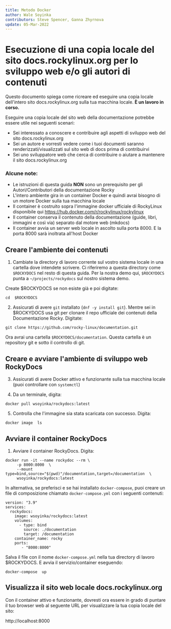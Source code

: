 ```yaml
---
title: Metodo Docker
author: Wale Soyinka
contributors: Steve Spencer, Ganna Zhyrnova
update: 05-Mar-2022
---
```


# Esecuzione di una copia locale del sito docs.rockylinux.org per lo sviluppo web e/o gli autori di contenuti

Questo documento spiega come ricreare ed eseguire una copia locale dell'intero sito docs.rockylinux.org sulla tua macchina locale. **È un lavoro in corso.**

Eseguire una copia locale del sito web della documentazione potrebbe essere utile nei seguenti scenari:

* Sei interessato a conoscere e contribuire agli aspetti di sviluppo web del sito docs.rockylinux.org
* Sei un autore e vorresti vedere come i tuoi documenti saranno renderizzati/visualizzati sul sito web di docs prima di contribuirvi
* Sei uno sviluppatore web che cerca di contribuire o aiutare a mantenere il sito docs.rockylinux.org


### Alcune note:

* Le istruzioni di questa guida **NON** sono un prerequisito per gli Autori/Contributori della documentazione Rocky
* L'intero ambiente gira in un container Docker e quindi avrai bisogno di un motore Docker sulla tua macchina locale
* Il container è costruito sopra l'immagine docker ufficiale di RockyLinux disponibile qui https://hub.docker.com/r/rockylinux/rockylinux
* Il container conserva il contenuto della documentazione (guide, libri, immagini e così via) separato dal motore web (mkdocs)
* Il container avvia un server web locale in ascolto sulla porta 8000.  E la porta 8000 sarà inoltrata all'host Docker


## Creare l'ambiente dei contenuti

1. Cambiate la directory di lavoro corrente sul vostro sistema locale in una cartella dove intendete scrivere. Ci riferiremo a questa directory come `$ROCKYDOCS` nel resto di questa guida.  Per la nostra demo qui, `$ROCKYDOCS` punta a `~/projects/rockydocs` sul nostro sistema demo.

Create $ROCKYDOCS se non esiste già e poi digitate:

```
cd  $ROCKYDOCS
```

2. Assicurati di avere `git` installato (`dnf -y install git`).  Mentre sei in $ROCKYDOCS usa git per clonare il repo ufficiale dei contenuti della Documentazione Rocky. Digitate:

```
git clone https://github.com/rocky-linux/documentation.git
```

Ora avrai una cartella `$ROCKYDOCS/documentation`. Questa cartella è un repository git e sotto il controllo di git.


## Creare e avviare l'ambiente di sviluppo web RockyDocs

3.  Assicurati di avere Docker attivo e funzionante sulla tua macchina locale (puoi controllare con `systemctl`)

4. Da un terminale, digita:

```
docker pull wsoyinka/rockydocs:latest
```

5. Controlla che l'immagine sia stata scaricata con successo. Digita:

```
docker image  ls
```

## Avviare il container RockyDocs

1. Avviare il container RockyDocs. Digita:

```
docker run -it --name rockydoc --rm \
     -p 8000:8000  \
     --mount type=bind,source="$(pwd)"/documentation,target=/documentation  \
     wsoyinka/rockydocs:latest

```


In alternativa, se preferisci e se hai installato `docker-compose`, puoi creare un file di composizione chiamato `docker-compose.yml` con i seguenti contenuti:

```
version: "3.9"
services:
  rockydocs:
    image: wsoyinka/rockydocs:latest
    volumes:
      - type: bind
        source: ./documentation
        target: /documentation
    container_name: rocky
    ports:
       - "8000:8000"

```

Salva il file con il nome `docker-compose.yml` nella tua directory di lavoro $ROCKYDOCS.  E avvia il servizio/container eseguendo:

```
docker-compose  up
```


## Visualizza il sito web locale docs.rockylinux.org

Con il container attivo e funzionante, dovresti ora essere in grado di puntare il tuo browser web al seguente URL per visualizzare la tua copia locale del sito:

http://localhost:8000

